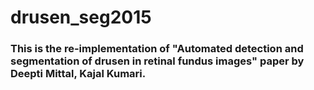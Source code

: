 # drusen_seg2015

### This is the re-implementation of "Automated detection and segmentation of drusen in retinal fundus images" paper by Deepti Mittal, Kajal Kumari.
